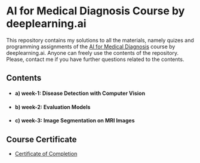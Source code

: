 # AI for Medical Diagnosis Course by deeplearning.ai

This repository contains my solutions to all the materials, namely quizes and programming assignments of the [AI for Medical Diagnosis](https://www.coursera.org/learn/ai-for-medical-diagnosis/home/welcome) course by deeplearning.ai. Anyone can freely use the contents of the repository. Please, contact me if you have further questions related to the contents.

## Contents

- #### a) week-1: Disease Detection with Computer Vision
    
- #### b) week-2: Evaluation Models

- #### c) week-3: Image Segmentation on MRI Images
  
## Course Certificate

- [Certificate of Completion](https://www.coursera.org/account/accomplishments/certificate/76VW99QFQLS5)





